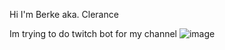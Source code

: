 Hi I'm Berke aka. Clerance

Im trying to do twitch bot for my channel 
![image](https://user-images.githubusercontent.com/74209188/141540340-ccd00b6f-2a4c-48e5-9190-915031fd5fe4.png)

